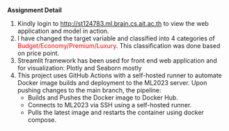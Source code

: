 **Assignment Detail** 
1. Kindly login to http://st124783.ml.brain.cs.ait.ac.th to view the web application and model in action.
2. I have changed the target variable and classified into 4 categories of <span style="color:red">Budget/Economy/Premium/Luxury</span>. This classification was done based on price point.
3. Streamlit framework has been used for front end web application and for visualization: Plotly and Seaborn mostly
4. This project uses GitHub Actions with a self-hosted runner to automate Docker image builds and deployment to the ML2023 server. Upon pushing changes to the main branch, the pipeline:
	- Builds and Pushes the Docker image to Docker Hub.
	- Connects to ML2023 via SSH using a self-hosted runner.
	- Pulls the latest image and restarts the container using docker compose.

